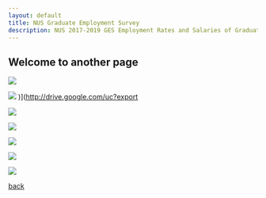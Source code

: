 ```yaml
---
layout: default
title: NUS Graduate Employment Survey
description: NUS 2017-2019 GES Employment Rates and Salaries of Graduates by Bachelor Degree (Datasource, Ministry of Education, Singapore)
---
```


## Welcome to another page


[![](http://drive.google.com/uc?export=view&id=1sjMeOHZ43L6KFhms4YK3mYMfAetnER9S)](http://drive.google.com/uc?export=view&id=1sjMeOHZ43L6KFhms4YK3mYMfAetnER9S)

[![](http://drive.google.com/uc?export=view&id=1-54nA07U0xVnG-ue1yM2pNKELkjOXYfX)](http://drive.google.com/uc?export=view&id=1-54nA07U0xVnG-ue1yM2pNKELkjOXYfX)
)](http://drive.google.com/uc?export

[![](http://drive.google.com/uc?export=view&id=1PdYz6mqZHl5DJDa7J_fQkc4_ZuCfrOCp)](http://drive.google.com/uc?export=view&id=1PdYz6mqZHl5DJDa7J_fQkc4_ZuCfrOCp)

[![](http://drive.google.com/uc?export=view&id=1sC5mq1hgpdHdqN1MIqaF7LTktMzBWnKt)](http://drive.google.com/uc?export=view&id=1sC5mq1hgpdHdqN1MIqaF7LTktMzBWnKt)

[![](http://drive.google.com/uc?export=view&id=1zQbipmz-mfc6erf7Bb5FmJ9wwdup9zig)](http://drive.google.com/uc?export=view&id=1zQbipmz-mfc6erf7Bb5FmJ9wwdup9zig)

[![](http://drive.google.com/uc?export=view&id=1A_5L_DEx-egU2FSEG6JL3TjBbNvfSsla)](http://drive.google.com/uc?export=view&id=1A_5L_DEx-egU2FSEG6JL3TjBbNvfSsla)

[![](http://drive.google.com/uc?export=view&id=1hmtq0gJuxKRK55YIzE7NKucQnyhY9J1T)](http://drive.google.com/uc?export=view&id=1hmtq0gJuxKRK55YIzE7NKucQnyhY9J1T)

[back](./)
